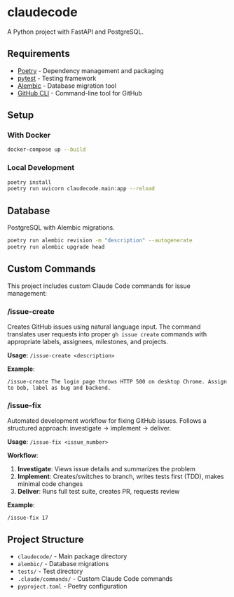 # claudecode

A Python project with FastAPI and PostgreSQL.

## Requirements

- [Poetry](https://python-poetry.org/) - Dependency management and packaging
- [pytest](https://pytest.org/) - Testing framework
- [Alembic](https://alembic.sqlalchemy.org/) - Database migration tool
- [GitHub CLI](https://cli.github.com/) - Command-line tool for GitHub

## Setup

### With Docker
```bash
docker-compose up --build
```

### Local Development
```bash
poetry install
poetry run uvicorn claudecode.main:app --reload
```

## Database

PostgreSQL with Alembic migrations.

```bash
poetry run alembic revision -m "description" --autogenerate
poetry run alembic upgrade head
```

## Custom Commands

This project includes custom Claude Code commands for issue management:

### /issue-create
Creates GitHub issues using natural language input. The command translates user requests into proper `gh issue create` commands with appropriate labels, assignees, milestones, and projects.

**Usage**: `/issue-create <description>`

**Example**: 
```
/issue-create The login page throws HTTP 500 on desktop Chrome. Assign to bob, label as bug and backend.
```

### /issue-fix
Automated development workflow for fixing GitHub issues. Follows a structured approach: investigate → implement → deliver.

**Usage**: `/issue-fix <issue_number>`

**Workflow**:
1. **Investigate**: Views issue details and summarizes the problem
2. **Implement**: Creates/switches to branch, writes tests first (TDD), makes minimal code changes
3. **Deliver**: Runs full test suite, creates PR, requests review

**Example**:
```
/issue-fix 17
```

## Project Structure

- `claudecode/` - Main package directory
- `alembic/` - Database migrations
- `tests/` - Test directory
- `.claude/commands/` - Custom Claude Code commands
- `pyproject.toml` - Poetry configuration